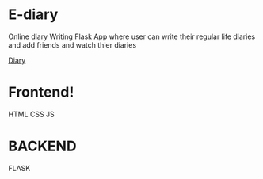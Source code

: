 # E-diary

Online diary Writing Flask App where user can write their regular life diaries and add friends and watch thier diaries

[Diary](https://github.com/user-attachments/assets/17ba2e0a-7b77-449e-a140-cd49045f6a24)

# Frontend!

HTML
CSS
JS

# BACKEND
FLASK
